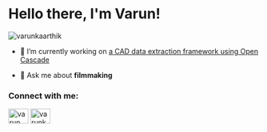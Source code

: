 <h1 align="left">Hello there, I'm Varun!</h1>
<p align="left"> <img src="https://komarev.com/ghpvc/?username=varunkaarthik&label=Profile%20views&color=0e75b6&style=flat" alt="varunkaarthik" /> </p>

- 🔭 I’m currently working on [a CAD data extraction framework using Open Cascade](https://github.com/tpaviot/pythonocc-core)

- 💬 Ask me about **filmmaking**

<h3 align="left">Connect with me:</h3>
<p align="left">
<a href="https://twitter.com/varun_kaarthik" target="blank"><img align="center" src="https://raw.githubusercontent.com/rahuldkjain/github-profile-readme-generator/master/src/images/icons/Social/twitter.svg" alt="varun_kaarthik" height="30" width="40" /></a>
<a href="https://linkedin.com/in/varunkaarthik" target="blank"><img align="center" src="https://raw.githubusercontent.com/rahuldkjain/github-profile-readme-generator/master/src/images/icons/Social/linked-in-alt.svg" alt="varunkaarthik" height="30" width="40" /></a>
</p>
